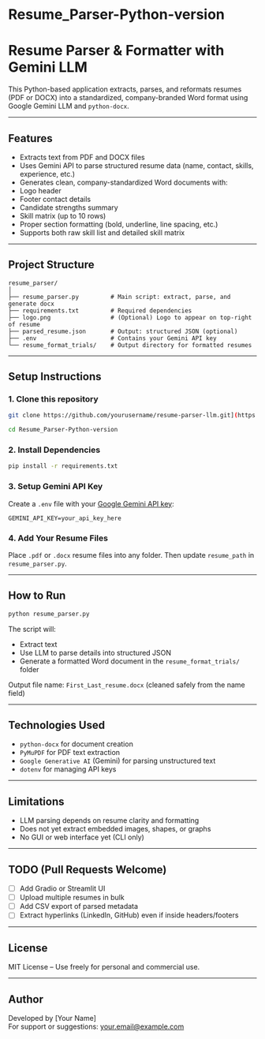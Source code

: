 # Resume_Parser-Python-version


#  Resume Parser & Formatter with Gemini LLM

This Python-based application extracts, parses, and reformats resumes (PDF or DOCX) into a standardized, company-branded Word format using Google Gemini LLM and `python-docx`.


---

## Features

- Extracts text from PDF and DOCX files
- Uses Gemini API to parse structured resume data (name, contact, skills, experience, etc.)
-  Generates clean, company-standardized Word documents with:
  - Logo header
  - Footer contact details
  - Candidate strengths summary
  - Skill matrix (up to 10 rows)
  - Proper section formatting (bold, underline, line spacing, etc.)
-  Supports both raw skill list and detailed skill matrix

---

## Project Structure

```
resume_parser/
│
├── resume_parser.py         # Main script: extract, parse, and generate docx
├── requirements.txt         # Required dependencies
├── logo.png                 # (Optional) Logo to appear on top-right of resume
├── parsed_resume.json       # Output: structured JSON (optional)
├── .env                     # Contains your Gemini API key
└── resume_format_trials/    # Output directory for formatted resumes
```

---

## Setup Instructions

### 1. Clone this repository

```bash
git clone https://github.com/yourusername/resume-parser-llm.git](https://github.com/Quadrant-AI/Resume_Parser-Python-version.git

cd Resume_Parser-Python-version
```

### 2. Install Dependencies

```bash
pip install -r requirements.txt
```

### 3. Setup Gemini API Key

Create a `.env` file with your [Google Gemini API key](https://makersuite.google.com/app/apikey):

```
GEMINI_API_KEY=your_api_key_here
```

### 4. Add Your Resume Files

Place `.pdf` or `.docx` resume files into any folder. Then update `resume_path` in `resume_parser.py`.

---

##  How to Run

```bash
python resume_parser.py
```

The script will:
- Extract text
- Use LLM to parse details into structured JSON
- Generate a formatted Word document in the `resume_format_trials/` folder

 Output file name: `First_Last_resume.docx` (cleaned safely from the name field)

---

## Technologies Used

- `python-docx` for document creation
- `PyMuPDF` for PDF text extraction
- `Google Generative AI` (Gemini) for parsing unstructured text
- `dotenv` for managing API keys

---

## Limitations

- LLM parsing depends on resume clarity and formatting
- Does not yet extract embedded images, shapes, or graphs
- No GUI or web interface yet (CLI only)

---

## TODO (Pull Requests Welcome)

- [ ] Add Gradio or Streamlit UI
- [ ] Upload multiple resumes in bulk
- [ ] Add CSV export of parsed metadata
- [ ] Extract hyperlinks (LinkedIn, GitHub) even if inside headers/footers

---

## License

MIT License – Use freely for personal and commercial use.

---

## Author

Developed by [Your Name]  
For support or suggestions: your.email@example.com
